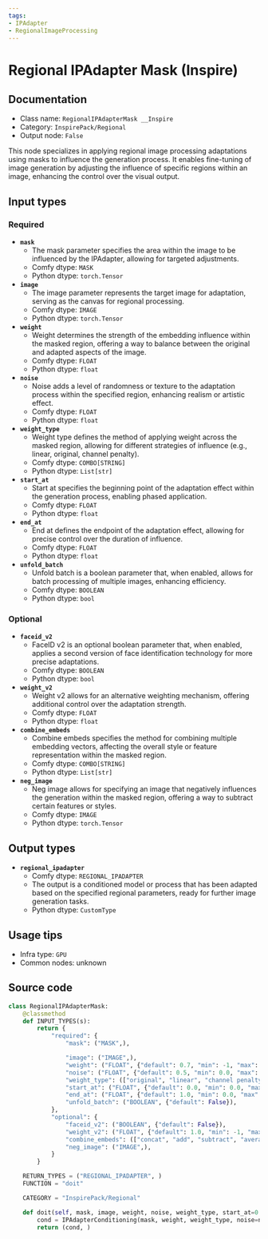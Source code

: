 ```yaml
---
tags:
- IPAdapter
- RegionalImageProcessing
---
```


# Regional IPAdapter Mask (Inspire)
## Documentation
- Class name: `RegionalIPAdapterMask __Inspire`
- Category: `InspirePack/Regional`
- Output node: `False`

This node specializes in applying regional image processing adaptations using masks to influence the generation process. It enables fine-tuning of image generation by adjusting the influence of specific regions within an image, enhancing the control over the visual output.
## Input types
### Required
- **`mask`**
    - The mask parameter specifies the area within the image to be influenced by the IPAdapter, allowing for targeted adjustments.
    - Comfy dtype: `MASK`
    - Python dtype: `torch.Tensor`
- **`image`**
    - The image parameter represents the target image for adaptation, serving as the canvas for regional processing.
    - Comfy dtype: `IMAGE`
    - Python dtype: `torch.Tensor`
- **`weight`**
    - Weight determines the strength of the embedding influence within the masked region, offering a way to balance between the original and adapted aspects of the image.
    - Comfy dtype: `FLOAT`
    - Python dtype: `float`
- **`noise`**
    - Noise adds a level of randomness or texture to the adaptation process within the specified region, enhancing realism or artistic effect.
    - Comfy dtype: `FLOAT`
    - Python dtype: `float`
- **`weight_type`**
    - Weight type defines the method of applying weight across the masked region, allowing for different strategies of influence (e.g., linear, original, channel penalty).
    - Comfy dtype: `COMBO[STRING]`
    - Python dtype: `List[str]`
- **`start_at`**
    - Start at specifies the beginning point of the adaptation effect within the generation process, enabling phased application.
    - Comfy dtype: `FLOAT`
    - Python dtype: `float`
- **`end_at`**
    - End at defines the endpoint of the adaptation effect, allowing for precise control over the duration of influence.
    - Comfy dtype: `FLOAT`
    - Python dtype: `float`
- **`unfold_batch`**
    - Unfold batch is a boolean parameter that, when enabled, allows for batch processing of multiple images, enhancing efficiency.
    - Comfy dtype: `BOOLEAN`
    - Python dtype: `bool`
### Optional
- **`faceid_v2`**
    - FaceID v2 is an optional boolean parameter that, when enabled, applies a second version of face identification technology for more precise adaptations.
    - Comfy dtype: `BOOLEAN`
    - Python dtype: `bool`
- **`weight_v2`**
    - Weight v2 allows for an alternative weighting mechanism, offering additional control over the adaptation strength.
    - Comfy dtype: `FLOAT`
    - Python dtype: `float`
- **`combine_embeds`**
    - Combine embeds specifies the method for combining multiple embedding vectors, affecting the overall style or feature representation within the masked region.
    - Comfy dtype: `COMBO[STRING]`
    - Python dtype: `List[str]`
- **`neg_image`**
    - Neg image allows for specifying an image that negatively influences the generation within the masked region, offering a way to subtract certain features or styles.
    - Comfy dtype: `IMAGE`
    - Python dtype: `torch.Tensor`
## Output types
- **`regional_ipadapter`**
    - Comfy dtype: `REGIONAL_IPADAPTER`
    - The output is a conditioned model or process that has been adapted based on the specified regional parameters, ready for further image generation tasks.
    - Python dtype: `CustomType`
## Usage tips
- Infra type: `GPU`
- Common nodes: unknown


## Source code
```python
class RegionalIPAdapterMask:
    @classmethod
    def INPUT_TYPES(s):
        return {
            "required": {
                "mask": ("MASK",),

                "image": ("IMAGE",),
                "weight": ("FLOAT", {"default": 0.7, "min": -1, "max": 3, "step": 0.05}),
                "noise": ("FLOAT", {"default": 0.5, "min": 0.0, "max": 1.0, "step": 0.01}),
                "weight_type": (["original", "linear", "channel penalty"],),
                "start_at": ("FLOAT", {"default": 0.0, "min": 0.0, "max": 1.0, "step": 0.001}),
                "end_at": ("FLOAT", {"default": 1.0, "min": 0.0, "max": 1.0, "step": 0.001}),
                "unfold_batch": ("BOOLEAN", {"default": False}),
            },
            "optional": {
                "faceid_v2": ("BOOLEAN", {"default": False}),
                "weight_v2": ("FLOAT", {"default": 1.0, "min": -1, "max": 3, "step": 0.05}),
                "combine_embeds": (["concat", "add", "subtract", "average", "norm average"],),
                "neg_image": ("IMAGE",),
            }
        }

    RETURN_TYPES = ("REGIONAL_IPADAPTER", )
    FUNCTION = "doit"

    CATEGORY = "InspirePack/Regional"

    def doit(self, mask, image, weight, noise, weight_type, start_at=0.0, end_at=1.0, unfold_batch=False, faceid_v2=False, weight_v2=False, combine_embeds="concat", neg_image=None):
        cond = IPAdapterConditioning(mask, weight, weight_type, noise=noise, image=image, neg_image=neg_image, start_at=start_at, end_at=end_at, unfold_batch=unfold_batch, weight_v2=weight_v2, combine_embeds=combine_embeds)
        return (cond, )

```
